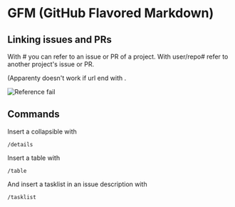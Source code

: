 # GFM (GitHub Flavored Markdown)
## Linking issues and PRs
With \# you can refer to an issue or PR of a project. With user/repo\# refer to another project's issue or PR.

(Apparenty doesn't work if url end with .

![Reference fail](https://user-images.githubusercontent.com/1935696/63104923-2476df00-bf80-11e9-914d-79a6e0e64ed7.png)

## Commands
Insert a collapsible with
```
/details
```
Insert a table with
```
/table
```
And insert a tasklist in an issue description with
```
/tasklist
```

